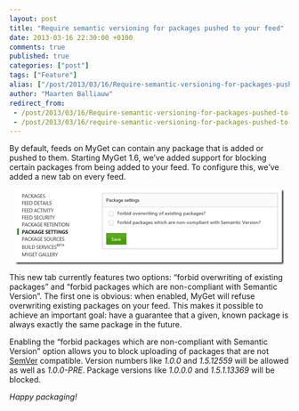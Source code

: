 ```yaml
---
layout: post
title: "Require semantic versioning for packages pushed to your feed"
date: 2013-03-16 22:30:00 +0100
comments: true
published: true
categories: ["post"]
tags: ["Feature"]
alias: ["/post/2013/03/16/Require-semantic-versioning-for-packages-pushed-to-your-feed.aspx", "/post/2013/03/16/require-semantic-versioning-for-packages-pushed-to-your-feed.aspx"]
author: "Maarten Balliauw"
redirect_from:
 - /post/2013/03/16/Require-semantic-versioning-for-packages-pushed-to-your-feed.aspx.html
 - /post/2013/03/16/require-semantic-versioning-for-packages-pushed-to-your-feed.aspx.html
---
```


<p>By default, feeds on MyGet can contain any package that is added or pushed to them. Starting MyGet 1.6, we&rsquo;ve added support for blocking certain packages from being added to your feed. To configure this, we&rsquo;ve added a new tab on every feed.</p>
<p><a href="/images/image_44.png"><img style="background-image: none; float: none; padding-top: 0px; padding-left: 0px; margin-left: auto; display: block; padding-right: 0px; margin-right: auto; border: 0px;" title="Package settings semantic version" src="/images/image_thumb_42.png" alt="Package settings semantic version" width="484" height="136" border="0" /></a></p>
<p>This new tab currently features two options: &ldquo;forbid overwriting of existing packages&rdquo; and &ldquo;forbid packages which are non-compliant with Semantic Version&rdquo;. The first one is obvious: when enabled, MyGet will refuse overwriting existing packages on your feed. This makes it possible to achieve an important goal: have a guarantee that a given, known package is always exactly the same package in the future.</p>
<p>Enabling the &ldquo;forbid packages which are non-compliant with Semantic Version&rdquo; option allows you to block uploading of packages that are not <a href="http://www.semver.org">SemVer</a> compatible. Version numbers like <em>1.0.0 </em>and <em>1.5.12559</em> will be allowed as well as <em>1.0.0-PRE</em>. Package versions like <em>1.0.0.0</em> and <em>1.5.1.13369</em> will be blocked.</p>
<p><em>Happy packaging!</em></p>



